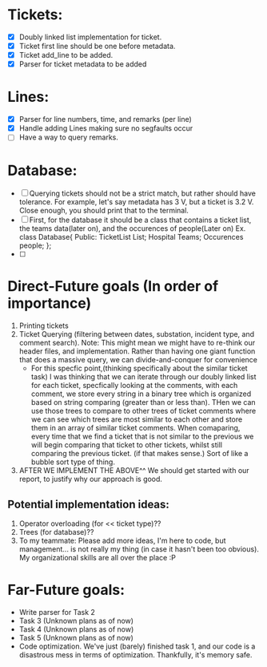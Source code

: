 # Tickets:
- [X] Doubly linked list implementation for ticket.
- [X] Ticket first line should be one before metadata.
- [X] Ticket add_line to be added.
- [X] Parser for ticket metadata to be added

# Lines:
- [X] Parser for line numbers, time, and remarks (per line)
- [X] Handle adding Lines making sure no segfaults occur
- [ ] Have a way to query remarks.

# Database:
- [ ] Querying tickets should not be a strict match, but rather should have tolerance. For example, let's say metadata has 3 V, but a ticket is 3.2 V. Close enough, you should print that to the terminal.
- [ ] First, for the database it should be a class that contains a ticket list, the teams data(later on), and the occurences of people(Later on)
      Ex. class Database{
      Public:
      TicketList List;
      Hospital Teams;
      Occurences people;
      };
- [ ]  

# Direct-Future goals (In order of importance)
1. Printing tickets
2. Ticket Querying (filtering between dates, substation, incident type, and comment search). Note: This might mean we might have to re-think our header files, and implementation. Rather than having one giant function that does a massive query, we can divide-and-conquer for convenience
   - For this specfic point,(thinking specifically about the similar ticket task) I was thinking that we can iterate through our doubly linked list for each ticket, specfically looking at the comments, with each comment, we store every string in a binary tree which is organized based on string comparing (greater than or less than). THen we can use those trees to compare to other trees of ticket comments where we can see which trees are most similar to each other and store them in an array of similar ticket comments. When comaparing, every time that we find a ticket that is not similar to the previous we will begin comparing that ticket to other tickets, whilst still comparing the previous ticket. (if that makes sense.) Sort of like a bubble sort type of thing. 
4. AFTER WE IMPLEMENT THE ABOVE^^ We should get started with our report, to justify why our approach is good.

## Potential implementation ideas:
1. Operator overloading (for << ticket type)??
2. Trees (for database)??
3. To my teammate: Please add more ideas, I'm here to code, but management... is not really my thing (in case it hasn't been too obvious). My organizational skills are all over the place :P

# Far-Future goals:
- Write parser for Task 2
- Task 3 (Unknown plans as of now)
- Task 4 (Unknown plans as of now)
- Task 5 (Unknown plans as of now)
- Code optimization. We've just (barely) finished task 1, and our code is a disastrous mess in terms of optimization. Thankfully, it's memory safe.

